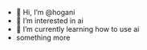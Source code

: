 - 👋 Hi, I’m @hogani
- 👀 I’m interested in ai
- 🌱 I’m currently learning how to use ai
- something more

<!---
hogani/hogani is a ✨ special ✨ repository because its `README.md` (this file) appears on your GitHub profile.
You can click the Preview link to take a look at your changes.
--->
